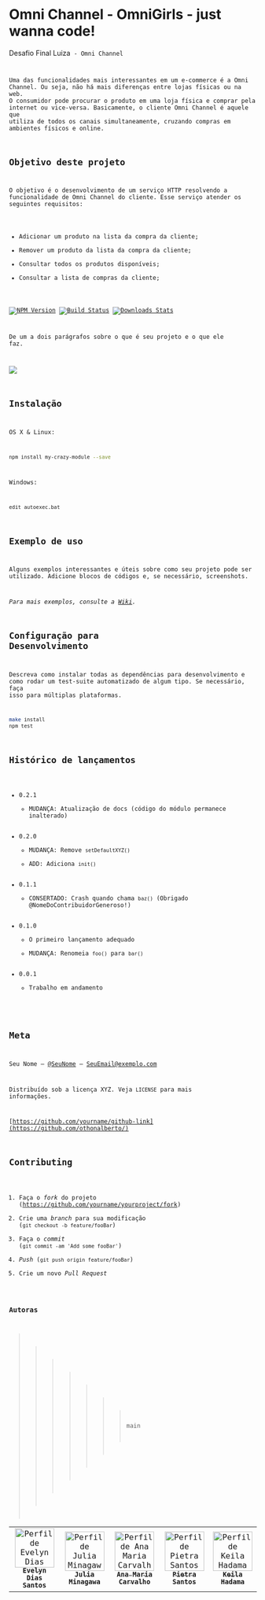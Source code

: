 # Omni Channel - OmniGirls - just wanna code!
> 
Desafio Final Luiza<Code> - Omni Channel

Uma das funcionalidades mais interessantes em um e-commerce é a Omni Channel. Ou seja, não há mais diferenças entre lojas físicas ou na web. O consumidor pode procurar
o produto em uma loja física e comprar pela internet ou vice-versa.
Basicamente, o cliente Omni Channel é aquele que utiliza de todos os canais simultaneamente, cruzando compras em ambientes físicos e online.


## Objetivo deste projeto
O objetivo é o desenvolvimento de um serviço HTTP resolvendo a funcionalidade de Omni Channel do cliente. Esse serviço atender os seguintes requisitos:
- Adicionar um produto na lista da compra da cliente;
- Remover um produto da lista da compra da cliente;
- Consultar todos os produtos disponíveis;
- Consultar a lista de compras da cliente;

[![NPM Version][npm-image]][npm-url]
[![Build Status][travis-image]][travis-url]
[![Downloads Stats][npm-downloads]][npm-url]

De um a dois parágrafos sobre o que é seu projeto e o que ele faz.

![](../header.png)

## Instalação

OS X & Linux:

```sh
npm install my-crazy-module --save
```

Windows:

```sh
edit autoexec.bat
```

## Exemplo de uso

Alguns exemplos interessantes e úteis sobre como seu projeto pode ser utilizado. Adicione blocos de códigos e, se necessário, screenshots.

_Para mais exemplos, consulte a [Wiki][wiki]._ 

## Configuração para Desenvolvimento

Descreva como instalar todas as dependências para desenvolvimento e como rodar um test-suite automatizado de algum tipo. Se necessário, faça isso para múltiplas plataformas.

```sh
make install
npm test
```

## Histórico de lançamentos

* 0.2.1
    * MUDANÇA: Atualização de docs (código do módulo permanece inalterado)
* 0.2.0
    * MUDANÇA: Remove `setDefaultXYZ()`
    * ADD: Adiciona `init()`
* 0.1.1
    * CONSERTADO: Crash quando chama `baz()` (Obrigado @NomeDoContribuidorGeneroso!)
* 0.1.0
    * O primeiro lançamento adequado
    * MUDANÇA: Renomeia `foo()` para `bar()`
* 0.0.1
    * Trabalho em andamento

## Meta

Seu Nome – [@SeuNome](https://twitter.com/...) – SeuEmail@exemplo.com

Distribuído sob a licença XYZ. Veja `LICENSE` para mais informações.

[https://github.com/yourname/github-link](https://github.com/othonalberto/)

## Contributing

1. Faça o _fork_ do projeto (<https://github.com/yourname/yourproject/fork>)
2. Crie uma _branch_ para sua modificação (`git checkout -b feature/fooBar`)
3. Faça o _commit_ (`git commit -am 'Add some fooBar'`)
4. _Push_ (`git push origin feature/fooBar`)
5. Crie um novo _Pull Request_

[npm-image]: https://img.shields.io/npm/v/datadog-metrics.svg?style=flat-square
[npm-url]: https://npmjs.org/package/datadog-metrics
[npm-downloads]: https://img.shields.io/npm/dm/datadog-metrics.svg?style=flat-square
[travis-image]: https://img.shields.io/travis/dbader/node-datadog-metrics/master.svg?style=flat-square
[travis-url]: https://travis-ci.org/dbader/node-datadog-metrics
[wiki]: https://github.com/seunome/seuprojeto/wiki
   
   
   
   ### Autoras

<table>
<tr>
 <td align="center"><a href="https://github.com/evelynsantos"><img src="https://avatars.githubusercontent.com/u/3731050?v=4" width="80px;"  title="Perfil de Evelyn Dias"/><br /><sub><b>Evelyn Dias Santos</b></sub></a><br /><a href="https://github.com/evelynsantos" title="Code"></a></td>
   
 <td align="center"><a href="https://github.com/JuliaMinagawa"><img src="https://avatars.githubusercontent.com/u/88911670?s=400&u=a8384358bdd0b61ed60fc4dc088facf3cc084e53&v=4" width="80px;"  title="Perfil de Julia Minagawa"/><br /><sub><b>Julia Minagawa</b></sub></a><br /><a href="https://github.com/JuliaMinagawa" title="Code"></a></td>

<td align="center"><a href="https://github.com/carvalhoanamaria"><img src="https://avatars.githubusercontent.com/u/33851180?v=4" width="80px;"  title="Perfil de Ana Maria Carvalho"/><br /><sub><b>Ana Maria Carvalho</b></sub></a><br /><a href="https://github.com/carvalhoanamaria" title="Code"></a></td>

<td align="center"><a href="https://github.com/Pietra-Santos"><img src="https://avatars.githubusercontent.com/u/75040165?v=4" width="80px;"  title="Perfil de Pietra Santos"/><br /><sub><b>Pietra Santos</b></sub></a><br /><a href="https://github.com/Pietra-Santos" title="Code"></a></td>

>>>>>>> main
<td align="center"><a href="https://github.com/hadamakei"><img src="https://avatars.githubusercontent.com/u/88164568?v=4" width="80px;"  title="Perfil de Keila Hadama"/><br /><sub><b>Keila Hadama</b></sub></a><br /><a href="https://github.com/hadamakei" title="Code"></a></td>
   
 
</tr>
</table>
   
   
